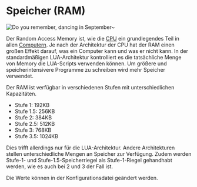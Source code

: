# Speicher (RAM)

![Do you remember, dancing in September~](oredict:opencomputers:ram1)

Der Random Access Memory ist, wie die [CPU](cpu1.md) ein grundlegendes Teil in allen [Computern](../general/computer.md). Je nach der Architektur der CPU hat der RAM einen großen Effekt darauf, was ein Computer kann und was er nicht kann. In der standardmäßigen LUA-Architektur kontrolliert es die tatsächliche Menge von Memory die LUA-Scripts verwenden können. Um größere und speicherintensivere Programme zu schreiben wird mehr Speicher verwendet.

Der RAM ist verfügbar in verschiedenen Stufen mit unterschiedlichen Kapazitäten.
- Stufe 1: 192KB
- Stufe 1.5: 256KB 
- Stufe 2: 384KB
- Stufe 2.5: 512KB
- Stufe 3: 768KB
- Stufe 3.5: 1024KB

Dies trifft allerdings nur für die LUA-Architektur. Andere Architekturen stellen unterschiedliche Mengen an Speicher zur Verfügung. Zudem werden Stufe-1- und Stufe-1.5-Speicherriegel als Stufe-1-Riegel gehandhabt werden, wie es auch bei 2 und 3 der Fall ist.

Die Werte können in der Konfigurationsdatei geändert werden.
